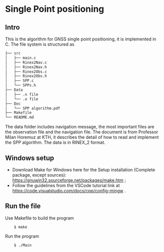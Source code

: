 # Single Point positioning
## Intro
This is the algorithm for GNSS single point positioning, it is implemented in C. The file system is structured as 

```bash
├── src
│   ├── main.c
│   ├── Rinex2Nav.c
│   ├── Rinex2Nav.h
│   ├── Rinex2Obs.c
│   ├── Rinex2Obs.h
│   ├── SPP.c
│   └── SPPs.h
├── Data
│   ├── .n file
│   └── .o file
├── Doc
│   └── SPP algorithm.pdf
├── Makefile
└── README.md
```


The data folder includes navigation message, the most important files are the observation file and the navigation file.
The document is from Professor Milan Horemuz at KTH, it describes the detail of how to read and implement the SPP algorithm.
The data is in RINEX_2 format.

## Windows setup
- Download Make for Windows here for the Setup installation (Complete package, except sources): https://gnuwin32.sourceforge.net/packages/make.htm ;
- Follow the guidelines from the VSCode tutorial link at https://code.visualstudio.com/docs/cpp/config-mingw .

## Run the file
Use Makefile to build the program
```
    $ make
```
Run the program
```
    $ ./Main
```
